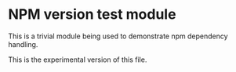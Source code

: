 # NPM version test module

This is a trivial module being used to demonstrate npm dependency handling.

This is the experimental version of this file.